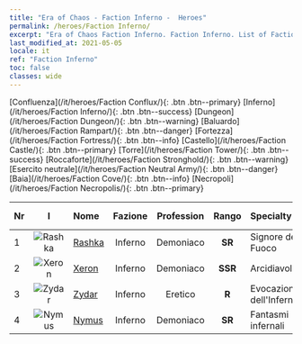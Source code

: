 ```yaml
---
title: "Era of Chaos - Faction Inferno -  Heroes"
permalink: /heroes/Faction Inferno/
excerpt: "Era of Chaos Faction Inferno. Faction Inferno. List of Faction  in Era of Chaos"
last_modified_at: 2021-05-05
locale: it
ref: "Faction Inferno"
toc: false
classes: wide
---
```

 [Confluenza](/it/heroes/Faction Conflux/){: .btn .btn--primary} [Inferno](/it/heroes/Faction Inferno/){: .btn .btn--success} [Dungeon](/it/heroes/Faction Dungeon/){: .btn .btn--warning} [Baluardo](/it/heroes/Faction Rampart/){: .btn .btn--danger} [Fortezza](/it/heroes/Faction Fortress/){: .btn .btn--info} [Castello](/it/heroes/Faction Castle/){: .btn .btn--primary} [Torre](/it/heroes/Faction Tower/){: .btn .btn--success} [Roccaforte](/it/heroes/Faction Stronghold/){: .btn .btn--warning} [Esercito neutrale](/it/heroes/Faction Neutral Army/){: .btn .btn--danger} [Baia](/it/heroes/Faction Cove/){: .btn .btn--info} [Necropoli](/it/heroes/Faction Necropolis/){: .btn .btn--primary} 

  | Nr |  I |    Nome    |  Fazione  |  Profession   |  Rango  |    Specialty     | User Rate  | 
  |:---|:--:|:-----------|:-------:|:-------------:|:------:|:-----------------|:----:|
  | 1 | ![Rashka](/images/h/h_Rashka.jpg) | [Rashka](/it/heroes/Rashka/) | Inferno | Demoniaco | **SR** |  Signore del Fuoco | R |
  | 2 | ![Xeron](/images/h/h_Xeron.jpg) | [Xeron](/it/heroes/Xeron/) | Inferno | Demoniaco | **SSR** |  Arcidiavolo | SSR |
  | 3 | ![Zydar](/images/h/h_Zydar.jpg) | [Zydar](/it/heroes/Zydar/) | Inferno | Eretico | **R** |  Evocazione dell'Inferno | R |
  | 4 | ![Nymus](/images/h/h_Nymus.jpg) | [Nymus](/it/heroes/Nymus/) | Inferno | Demoniaco | **SR** |  Fantasmi infernali | R+ |
